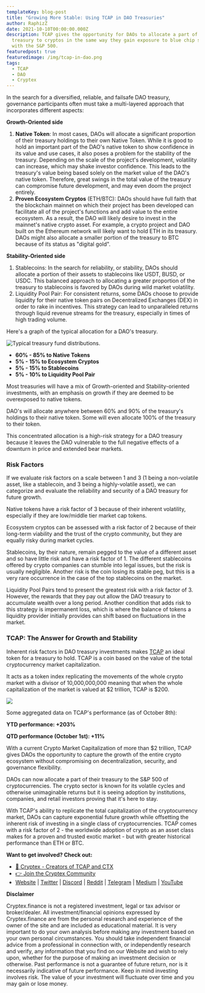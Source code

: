 ```yaml
---
templateKey: blog-post
title: "Growing More Stable: Using TCAP in DAO Treasuries"
author: RaphizZ
date: 2021-10-10T00:00:00.000Z
description: TCAP gives the opportunity for DAOs to allocate a part of their
  treasury to cryptos in the same way they gain exposure to blue chip stocks
  with the S&P 500.
featuredpost: true
featuredimage: /img/tcap-in-dao.png
tags:
  - TCAP
  - DAO
  - Cryptex
---
```

In the search for a diversified, reliable, and failsafe DAO treasury, governance participants often must take a multi-layered approach that incorporates different aspects:

**Growth-Oriented side**

1. **Native Token**: In most cases, DAOs will allocate a significant proportion of their treasury holdings to their own Native Token. While it is good to hold an important part of the DAO's native token to show confidence in its value and use cases, it also poses a problem for the stability of the treasury. Depending on the scale of the project's development, volatility can increase, which may shake investor confidence. This leads to the treasury's value being based solely on the market value of the DAO's native token. Therefore, great swings in the total value of the treasury can compromise future development, and may even doom the project entirely.
2. **Proven Ecosystem Cryptos** (ETH/BTC): DAOs should have full faith that the blockchain mainnet on which their project has been developed can facilitate all of the project's functions and add value to the entire ecosystem. As a result, the DAO will likely desire to invest in the mainnet's native crypto asset. For example, a crypto project and DAO built on the Ethereum network will likely want to hold ETH in its treasury. DAOs might also allocate a smaller portion of the treasury to BTC because of its status as "digital gold".

**Stability-Oriented side**

1. Stablecoins: In the search for reliability, or stability, DAOs should allocate a portion of their assets to stablecoins like USDT, BUSD, or USDC. This balanced approach to allocating a greater proportion of the treasury to stablecoins is favored by DAOs during wild market volatility.
2. Liquidity Pool Pair: For consistent returns, some DAOs choose to provide liquidity for their native token pairs on Decentralized Exchanges (DEX) in order to rake in incentives. This strategy can lead to unparalleled returns through liquid revenue streams for the treasury, especially in times of high trading volume.

Here's a graph of the typical allocation for a DAO's treasury.

![](/img/dao-treasury-funds.png "Typical treasury fund distributions.")

* **60% - 85% to Native Tokens**
* **5% - 15% to Ecosystem Cryptos**
* **5% - 15% to Stablecoins**
* **5% - 10% to Liquidity Pool Pair**

Most treasuries will have a mix of Growth-oriented and Stability-oriented investments, with an emphasis on growth if they are deemed to be overexposed to native tokens.

DAO's will allocate anywhere between 60% and 90% of the treasury's holdings to their native token. Some will even allocate 100% of the treasury to their token.

This concentrated allocation is a high-risk strategy for a DAO treasury because it leaves the DAO vulnerable to the full negative effects of a downturn in price and extended bear markets.

### Risk Factors

If we evaluate risk factors on a scale between 1 and 3 (1 being a non-volatile asset, like a stablecoin, and 3 being a highly-volatile asset), we can categorize and evaluate the reliability and security of a DAO treasury for future growth.

Native tokens have a risk factor of 3 because of their inherent volatility, especially if they are low/middle tier market cap tokens.

Ecosystem cryptos can be assessed with a risk factor of 2 because of their long-term viability and the trust of the crypto community, but they are equally risky during market cycles.

Stablecoins, by their nature, remain pegged to the value of a different asset and so have little risk and have a risk factor of 1. The different stablecoins offered by crypto companies can stumble into legal issues, but the risk is usually negligible. Another risk is the coin losing its stable peg, but this is a very rare occurrence in the case of the top stablecoins on the market.

Liquidity Pool Pairs tend to present the greatest risk with a risk factor of 3. However, the rewards that they pay out allow the DAO treasury to accumulate wealth over a long period. Another condition that adds risk to this strategy is impermanent loss, which is where the balance of tokens a liquidity provider initially provides can shift based on fluctuations in the market.

### **TCAP: The Answer for Growth and Stability**

Inherent risk factors in DAO treasury investments makes [TCAP](https://cryptex.finance/#about) an ideal token for a treasury to hold. TCAP is a coin based on the value of the total cryptocurrency market capitalization.

It acts as a token index replicating the movements of the whole crypto market with a divisor of 10,000,000,000 meaning that when the whole capitalization of the market is valued at $2 trillion, TCAP is $200.

![](/img/tcap-price-september-21.png)

Some aggregated data on TCAP's performance (as of October 8th):

**YTD performance: +203%**

**QTD performance (October 1st): +11%**

With a current Crypto Market Capitalization of more than $2 trillion, TCAP gives DAOs the opportunity to capture the growth of the entire crypto ecosystem without compromising on decentralization, security, and governance flexibility.

DAOs can now allocate a part of their treasury to the S&P 500 of cryptocurrencies. The crypto sector is known for its volatile cycles and otherwise unimaginable returns but it is seeing adoption by institutions, companies, and retail investors proving that it's here to stay.

With TCAP's ability to replicate the total capitalization of the cryptocurrency market, DAOs can capture exponential future growth while offsetting the inherent risk of investing in a single class of cryptocurrencies. TCAP comes with a risk factor of 2 - the worldwide adoption of crypto as an asset class makes for a proven and trusted exotic market - but with greater historical performance than ETH or BTC.

**Want to get involved? Check out:**

* [👥 Cryptex - Creators of TCAP and CTX](https://cryptex.finance/)
* [👉 Join the Cryptex Community](https://cryptex.finance/#community)
* [Website](https://cryptex.finance/) | [Twitter](https://twitter.com/CryptexFinance) | [Discord](https://discord.gg/b8XgHYbkaN) | [Reddit](https://www.reddit.com/r/TotalCryptoMarketCap/) | [Telegram](https://t.me/cryptexfinance) | [Medium](https://medium.com/cryptexfinance) | [YouTube](https://www.youtube.com/channel/UCdN17zdr5MCDph75srdhutQ)

**Disclaimer**

Cryptex.finance is not a registered investment, legal or tax advisor or broker/dealer. All investment/financial opinions expressed by Cryptex.finance are from the personal research and experience of the owner of the site and are included as educational material. It is very important to do your own analysis before making any investment based on your own personal circumstances. You should take independent financial advice from a professional in connection with, or independently research and verify, any information that you find on our Website and wish to rely upon, whether for the purpose of making an investment decision or otherwise. Past performance is not a guarantee of future return, nor is it necessarily indicative of future performance. Keep in mind investing involves risk. The value of your investment will fluctuate over time and you may gain or lose money.